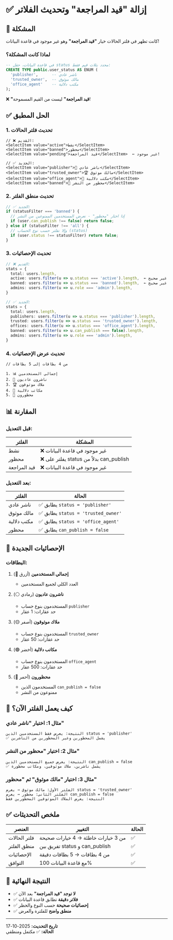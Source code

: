 # ✅ إزالة "قيد المراجعة" وتحديث الفلاتر

## 🎯 المشكلة
كانت تظهر في فلتر الحالات خيار **"قيد المراجعة"** وهو غير موجود في قاعدة البيانات!

### لماذا كانت المشكلة؟
```sql
-- في قاعدة البيانات، حقل status محدد بثلاث قيم فقط:
CREATE TYPE public.user_status AS ENUM (
  'publisher',      -- ناشر عادي
  'trusted_owner',  -- مالك موثوق
  'office_agent'    -- مكتب دلالية
);
```

❌ **"قيد المراجعة"** ليست من القيم المسموحة!

## ✅ الحل المطبق

### 1. تحديث فلتر الحالات
```tsx
// ❌ القديم:
<SelectItem value="active">نشط</SelectItem>
<SelectItem value="banned">محظور</SelectItem>
<SelectItem value="pending">قيد المراجعة</SelectItem>  ← غير موجود!

// ✅ الجديد:
<SelectItem value="publisher">👤 ناشر عادي</SelectItem>
<SelectItem value="trusted_owner">🏆 مالك موثوق</SelectItem>
<SelectItem value="office_agent">🏢 مكتب دلالية</SelectItem>
<SelectItem value="banned">🚫 محظور من النشر</SelectItem>
```

### 2. تحديث منطق الفلتر
```typescript
// ✅ الجديد:
if (statusFilter === 'banned') {
  // إذا اختار "محظور" - نعرض المستخدمين الممنوعين من النشر
  if (user.can_publish !== false) return false;
} else if (statusFilter !== 'all') {
  // وإلا نفلتر حسب نوع الحساب (status)
  if (user.status !== statusFilter) return false;
}
```

### 3. تحديث الإحصائيات
```typescript
// ❌ القديم:
stats = {
  total: users.length,
  active: users.filter(u => u.status === 'active').length,  ← غير صحيح
  banned: users.filter(u => u.status === 'banned').length,  ← غير صحيح
  admins: users.filter(u => u.role === 'admin').length,
}

// ✅ الجديد:
stats = {
  total: users.length,
  publishers: users.filter(u => u.status === 'publisher').length,
  trusted: users.filter(u => u.status === 'trusted_owner').length,
  offices: users.filter(u => u.status === 'office_agent').length,
  banned: users.filter(u => u.can_publish === false).length,
  admins: users.filter(u => u.role === 'admin').length,
}
```

### 4. تحديث عرض الإحصائيات
```tsx
// من 4 بطاقات إلى 5 بطاقات

1. 📊 إجمالي المستخدمين
2. 👤 ناشرون عاديون
3. 🏆 ملاك موثوقون
4. 🏢 مكاتب دلالية
5. 🚫 محظورون
```

## 📊 المقارنة

### قبل التعديل:
| الفلتر | المشكلة |
|--------|---------|
| نشط | ❌ غير موجود في قاعدة البيانات |
| محظور | ❌ يفلتر على status بدلاً من can_publish |
| قيد المراجعة | ❌ غير موجود في قاعدة البيانات |

### بعد التعديل:
| الفلتر | الحالة |
|--------|---------|
| ناشر عادي | ✅ يطابق `status = 'publisher'` |
| مالك موثوق | ✅ يطابق `status = 'trusted_owner'` |
| مكتب دلالية | ✅ يطابق `status = 'office_agent'` |
| محظور | ✅ يطابق `can_publish = false` |

## 🎯 الإحصائيات الجديدة

### البطاقات:
1. **إجمالي المستخدمين** (أزرق 🔵)
   - العدد الكلي لجميع المستخدمين

2. **ناشرون عاديون** (رمادي ⚪)
   - المستخدمون بنوع حساب `publisher`
   - حد عقارات: 1 عقار

3. **ملاك موثوقون** (أصفر 🟡)
   - المستخدمون بنوع حساب `trusted_owner`
   - حد عقارات: 50 عقار

4. **مكاتب دلالية** (أخضر 🟢)
   - المستخدمون بنوع حساب `office_agent`
   - حد عقارات: 500 عقار

5. **محظورون** (أحمر 🔴)
   - المستخدمون الذين `can_publish = false`
   - ممنوعون من النشر

## 🔄 كيف يعمل الفلتر الآن؟

### مثال 1: اختيار "ناشر عادي"
```
النتيجة: يعرض فقط المستخدمين الذين status = 'publisher'
✅ يشمل المحظورين وغير المحظورين من الناشرين
```

### مثال 2: اختيار "محظور من النشر"
```
النتيجة: يعرض جميع المستخدمين الذين can_publish = false
✅ يشمل ناشرين، ملاك موثوقين، ومكاتب محظورة
```

### مثال 3: اختيار "مالك موثوق" ثم "محظور"
```
الفلتر الأول: مالك موثوق → يعرض status = 'trusted_owner'
الفلتر الثاني: محظور → يعرض can_publish = false
النتيجة: يعرض الملاك الموثوقين المحظورين فقط
```

## ✅ ملخص التحديثات

| العنصر | التغيير | الحالة |
|--------|---------|--------|
| فلتر الحالات | من 3 خيارات خاطئة → 4 خيارات صحيحة | ✅ |
| منطق الفلتر | تفريق بين status و can_publish | ✅ |
| الإحصائيات | من 4 بطاقات → 5 بطاقات دقيقة | ✅ |
| التوافق | مع قاعدة البيانات 100% | ✅ |

## 🎉 النتيجة النهائية

- ✅ **لا توجد "قيد المراجعة"** بعد الآن
- ✅ **فلاتر دقيقة** تطابق قاعدة البيانات
- ✅ **إحصائيات صحيحة** حسب النوع والحظر
- ✅ **منطق واضح** للفلترة والعرض

---
**تاريخ التحديث:** 2025-10-17  
**الحالة:** ✅ مكتمل ومنطقي
